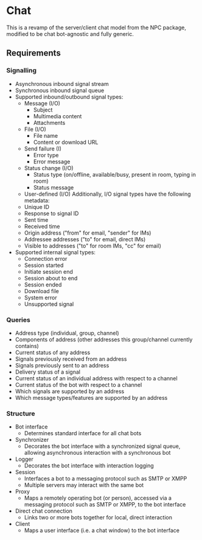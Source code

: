 # Chat

This is a revamp of the server/client chat model from the NPC
package, modified to be chat bot-agnostic and fully generic.


## Requirements

### Signalling

* Asynchronous inbound signal stream
* Synchronous inbound signal queue
* Supported inbound/outbound signal types:
    * Message (I/O)
        * Subject
        * Multimedia content
        * Attachments
    * File (I/O)
        * File name
        * Content or download URL
    * Send failure (I)
        * Error type
        * Error message 
    * Status change (I/O)
        * Status type (on/offline, available/busy, present in room, typing in room)
        * Status message
    * User-defined (I/O)
  Additionally, I/O signal types have the following metadata:
    * Unique ID
    * Response to signal ID
    * Sent time
    * Received time
    * Origin address ("from" for email, "sender" for IMs)
    * Addressee addresses ("to" for email, direct IMs)
    * Visible to addresses ("to" for room IMs, "cc" for email)
* Supported internal signal types:
    * Connection error
    * Session started
    * Initiate session end
    * Session about to end
    * Session ended
    * Download file
    * System error
    * Unsupported signal

### Queries

* Address type (individual, group, channel)
* Components of address (other addresses this group/channel currently contains)
* Current status of any address
* Signals previously received from an address
* Signals previously sent to an address
* Delivery status of a signal
* Current status of an individual address with respect to a channel 
* Current status of the bot with respect to a channel
* Which signals are supported by an address
* Which message types/features are supported by an address


### Structure

* Bot interface
    * Determines standard interface for all chat bots    
* Synchronizer
    * Decorates the bot interface with a synchronized signal queue,
      allowing asynchronous interaction with a synchronous bot
* Logger
    * Decorates the bot interface with interaction logging
* Session
    * Interfaces a bot to a messaging protocol such as SMTP or XMPP
    * Multiple servers may interact with the same bot
* Proxy
    * Maps a remotely operating bot (or person), accessed via a messaging 
      protocol such as SMTP or XMPP, to the bot interface
* Direct chat connection
    * Links two or more bots together for local, direct interaction 
* Client
    * Maps a user interface (i.e. a chat window) to the bot interface
